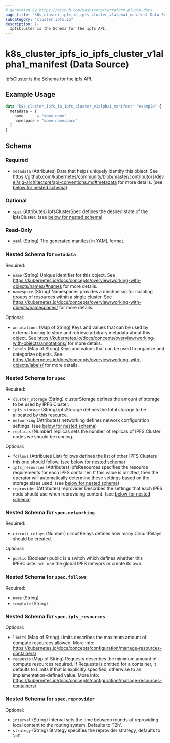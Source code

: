 ```yaml
---
# generated by https://github.com/hashicorp/terraform-plugin-docs
page_title: "k8s_cluster_ipfs_io_ipfs_cluster_v1alpha1_manifest Data Source - terraform-provider-k8s"
subcategory: "cluster.ipfs.io"
description: |-
  IpfsCluster is the Schema for the ipfs API.
---
```


# k8s_cluster_ipfs_io_ipfs_cluster_v1alpha1_manifest (Data Source)

IpfsCluster is the Schema for the ipfs API.

## Example Usage

```terraform
data "k8s_cluster_ipfs_io_ipfs_cluster_v1alpha1_manifest" "example" {
  metadata = {
    name      = "some-name"
    namespace = "some-namespace"
  }
}
```

<!-- schema generated by tfplugindocs -->
## Schema

### Required

- `metadata` (Attributes) Data that helps uniquely identify this object. See https://github.com/kubernetes/community/blob/master/contributors/devel/sig-architecture/api-conventions.md#metadata for more details. (see [below for nested schema](#nestedatt--metadata))

### Optional

- `spec` (Attributes) IpfsClusterSpec defines the desired state of the IpfsCluster. (see [below for nested schema](#nestedatt--spec))

### Read-Only

- `yaml` (String) The generated manifest in YAML format.

<a id="nestedatt--metadata"></a>
### Nested Schema for `metadata`

Required:

- `name` (String) Unique identifier for this object. See https://kubernetes.io/docs/concepts/overview/working-with-objects/names/#names for more details.
- `namespace` (String) Namespaces provides a mechanism for isolating groups of resources within a single cluster. See https://kubernetes.io/docs/concepts/overview/working-with-objects/namespaces/ for more details.

Optional:

- `annotations` (Map of String) Keys and values that can be used by external tooling to store and retrieve arbitrary metadata about this object. See https://kubernetes.io/docs/concepts/overview/working-with-objects/annotations/ for more details.
- `labels` (Map of String) Keys and values that can be used to organize and categorize objects. See https://kubernetes.io/docs/concepts/overview/working-with-objects/labels/ for more details.


<a id="nestedatt--spec"></a>
### Nested Schema for `spec`

Required:

- `cluster_storage` (String) clusterStorage defines the amount of storage to be used by IPFS Cluster.
- `ipfs_storage` (String) ipfsStorage defines the total storage to be allocated by this resource.
- `networking` (Attributes) networking defines network configuration settings. (see [below for nested schema](#nestedatt--spec--networking))
- `replicas` (Number) replicas sets the number of replicas of IPFS Cluster nodes we should be running.

Optional:

- `follows` (Attributes List) follows defines the list of other IPFS Clusters this one should follow. (see [below for nested schema](#nestedatt--spec--follows))
- `ipfs_resources` (Attributes) ipfsResources specifies the resource requirements for each IPFS container. If this value is omitted, then the operator will automatically determine these settings based on the storage sizes used. (see [below for nested schema](#nestedatt--spec--ipfs_resources))
- `reprovider` (Attributes) reprovider Describes the settings that each IPFS node should use when reproviding content. (see [below for nested schema](#nestedatt--spec--reprovider))

<a id="nestedatt--spec--networking"></a>
### Nested Schema for `spec.networking`

Required:

- `circuit_relays` (Number) circuitRelays defines how many CircuitRelays should be created.

Optional:

- `public` (Boolean) public is a switch which defines whether this IPFSCluster will use the global IPFS network or create its own.


<a id="nestedatt--spec--follows"></a>
### Nested Schema for `spec.follows`

Required:

- `name` (String)
- `template` (String)


<a id="nestedatt--spec--ipfs_resources"></a>
### Nested Schema for `spec.ipfs_resources`

Optional:

- `limits` (Map of String) Limits describes the maximum amount of compute resources allowed. More info: https://kubernetes.io/docs/concepts/configuration/manage-resources-containers/
- `requests` (Map of String) Requests describes the minimum amount of compute resources required. If Requests is omitted for a container, it defaults to Limits if that is explicitly specified, otherwise to an implementation-defined value. More info: https://kubernetes.io/docs/concepts/configuration/manage-resources-containers/


<a id="nestedatt--spec--reprovider"></a>
### Nested Schema for `spec.reprovider`

Optional:

- `interval` (String) Interval sets the time between rounds of reproviding local content to the routing system. Defaults to '12h'.
- `strategy` (String) Strategy specifies the reprovider strategy, defaults to 'all'.
